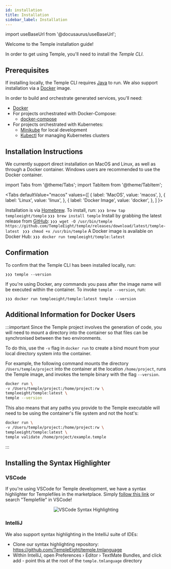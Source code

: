 ```yaml
---
id: installation
title: Installation
sidebar_label: Installation
---
```

import useBaseUrl from '@docusaurus/useBaseUrl';

Welcome to the Temple installation guide!

In order to get using Temple, you'll need to install the *Temple CLI*. 

## Prerequisites

If installing locally, the Temple CLI requires [Java](https://java.com/en/download/help/download_options.xml) to run.
We also support installation via a [Docker](https://www.docker.com) image.

In order to build and orchestrate generated services, you'll need:
* [Docker](https://www.docker.com/)
* For projects orchestrated with Docker-Compose: 
    * [docker-compose](https://docs.docker.com/compose/)
* For projects orchestrated with Kubernetes:
    * [Minikube](https://minikube.sigs.k8s.io/docs/) for local development
    * [Kubectl](https://kubernetes.io/docs/tasks/tools/install-kubectl/#verifying-kubectl-configuration) for managing Kubernetes clusters


## Installation Instructions
We currently support direct installation on MacOS and Linux, as well as through a Docker container.
Windows users are recommended to use the Docker container.

import Tabs from '@theme/Tabs';
import TabItem from '@theme/TabItem';

<Tabs
  defaultValue="macos"
  values={[
    { label: 'MacOS', value: 'macos', },
    { label: 'Linux', value: 'linux', },
    { label: 'Docker Image', value: 'docker', },
  ]
}>

<TabItem value="macos">
Installation is via <a href="https://brew.sh/">Homebrew</a>.
To install, run:
<code>❯❯❯ brew tap templeeight/temple</code>
<code>❯❯❯ brew install temple</code>
</TabItem>

<TabItem value="linux">
Install by grabbing the latest release from <a href="https://github.com/TempleEight/temple/releases">GitHub</a>:
<code>❯❯❯ wget -O /usr/bin/temple https://github.com/TempleEight/temple/releases/download/latest/temple-latest </code>
<code>❯❯❯ chmod +x /usr/bin/temple</code>
</TabItem>

<TabItem value="docker">
A Docker image is available on Docker Hub:
<code>❯❯❯ docker run templeeight/temple:latest </code>
</TabItem>
</Tabs>

## Confirmation

To confirm that the Temple CLI has been installed locally, run:

```
❯❯❯ temple --version
```

If you're using Docker, any commands you pass after the image name will be executed within the container. 
To invoke `temple --version`, run:

```
❯❯❯ docker run templeeight/temple:latest temple --version
```

## Additional Information for Docker Users
:::important
Since the Temple project involves the generation of code, you will need to mount a directory into the container so that files can be synchronised between the two environments.

To do this, use the `-v` flag in `docker run` to create a bind mount from your local directory system into the container.

For example, the following command mounts the directory `/Users/temple/project` into the container at the location `/home/project`, runs the Temple image, and invokes the temple binary with the flag `--version`.

```bash
docker run \
-v /Users/temple/project:/home/project:rw \
templeeight/temple:latest \
temple --version
```

This also means that any paths you provide to the Temple executable will need to be using the container's file system and not the host's:

```bash
docker run \
-v /Users/temple/project:/home/project:rw \
templeeight/temple:latest \
temple validate /home/project/example.temple
```
:::

## Installing the Syntax Highlighter
### VSCode
If you're using VSCode for Temple development, we have a syntax highlighter for Templefiles in the marketplace.
Simply [follow this link](https://marketplace.visualstudio.com/items?itemName=TempleEight.temple) or search "Templefile" in VSCode!


<p align="center">
<img alt="VSCode Syntax Highlighting" src={useBaseUrl('img/vscode-syntax.png')} />
</p>

### IntelliJ
We also support syntax highlighting in the IntelliJ suite of IDEs:
- Clone our syntax highlighting repository: https://github.com/TempleEight/temple.tmlanguage
- Within IntelliJ, open Preferences › Editor › TextMate Bundles, and click add - point this at the root of the `temple.tmlanguage` directory

